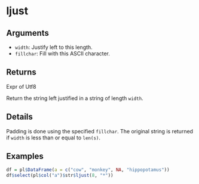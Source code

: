 # ljust

## Arguments

- `width`: Justify left to this length.
- `fillchar`: Fill with this ASCII character.

## Returns

Expr of Utf8

Return the string left justified in a string of length `width`.

## Details

Padding is done using the specified `fillchar`. The original string is returned if `width` is less than or equal to `len(s)`.

## Examples

```r
df = pl$DataFrame(a = c("cow", "monkey", NA, "hippopotamus"))
df$select(pl$col("a")$str$ljust(8, "*"))
```